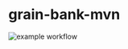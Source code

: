 # grain-bank-mvn
![example workflow](https://github.com/Hatter01/grain-bank-mvn/actions/workflows/ci.yml/badge.svg)
